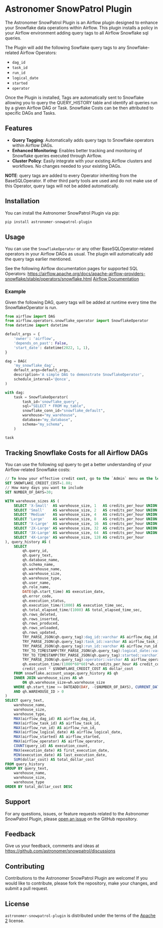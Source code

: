 # Astronomer SnowPatrol Plugin

The Astronomer SnowPatrol Plugin is an Airflow plugin designed to enhance your Snowflake data operations within Airflow.
This plugin installs a policy in your Airflow environment adding query tags to all Airflow Snowflake sql queries.

The Plugin will add the following Sowflake query tags to any Snowflake-related Airflow Operators:

- `dag_id`
- `task_id`
- `run_id`
- `logical_date`
- `started`
- `operator`

Once the Plugin is installed, Tags are automatically sent to Snowflake allowing you to query the QUERY_HISTORY table and
identify all queries run by a given Airflow DAG or Task.
Snowflake Costs can be then attributed to specific DAGs and Tasks.

## Features

- **Query Tagging**: Automatically adds query tags to Snowflake operators within Airflow DAGs.
- **Enhanced Monitoring**: Enables better tracking and monitoring of Snowflake queries executed through Airflow.
- **Cluster Policy**: Easily integrate with your existing Airflow clusters and workflows. No changes needed to your
  existing DAGs.

**NOTE**: query tags are added to every Operator inheriting from the BaseSQLOperator.
If other third party tools are used and do not make use of this Operator, query tags will not be added automatically.

## Installation

You can install the Astronomer SnowPatrol Plugin via pip:

```bash
pip install astronomer-snowpatrol-plugin
```

## Usage

You can use the `SnowflakeOperator` or any other BaseSQLOperator-related operators in your Airflow DAGs as usual.
The plugin will automatically add the query tags earlier mentioned.

See the following Airflow documentation pages for supported SQL Operators:
https://airflow.apache.org/docs/apache-airflow-providers-snowflake/stable/operators/snowflake.html
[Airflow Documentation](https://airflow.apache.org/docs/apache-airflow-providers-common-sql/stable/_api/airflow/providers/common/sql/operators/sql/index.html)

### Example

Given the following DAG, query tags will be added at runtime every time the SnowflakeOperator is run.

```python
from airflow import DAG
from airflow.operators.snowflake_operator import SnowflakeOperator
from datetime import datetime

default_args = {
    'owner': 'airflow',
    'depends_on_past': False,
    'start_date': datetime(2022, 1, 1),
}

dag = DAG(
    'my_snowflake_dag',
    default_args=default_args,
    description='A simple DAG to demonstrate SnowflakeOperator',
    schedule_interval='@once',
)

with dag:
    task = SnowflakeOperator(
        task_id='snowflake_query',
        sql="SELECT * FROM my_table",
        snowflake_conn_id="snowflake_default",
        warehouse="my_warehouse",
        database="my_database",
        schema="my_schema",
    )

task
```

## Tracking Snowflake Costs for all Airflow DAGs

You can use the following sql query to get a better understanding of your Airflow-related Snowflake costs:

```sql
// To know your effective credit cost, go to the `Admin` menu on the left and click on `Cost Management`. Copy the value from `Compute price/credit`.
SET SNOWFLAKE_CREDIT_COST=1.88;
// How many days you want to include
SET NUMBER_OF_DAYS=30;

WITH warehouse_sizes AS (
	SELECT 'X-Small'  AS warehouse_size, 1   AS credits_per_hour UNION ALL
	SELECT 'Small'    AS warehouse_size, 2   AS credits_per_hour UNION ALL
	SELECT 'Medium'   AS warehouse_size, 4   AS credits_per_hour UNION ALL
	SELECT 'Large'    AS warehouse_size, 8   AS credits_per_hour UNION ALL
	SELECT 'X-Large'  AS warehouse_size, 16  AS credits_per_hour UNION ALL
	SELECT '2X-Large' AS warehouse_size, 32  AS credits_per_hour UNION ALL
	SELECT '3X-Large' AS warehouse_size, 64  AS credits_per_hour UNION ALL
	SELECT '4X-Large' AS warehouse_size, 128 AS credits_per_hour
), query_history AS (
	SELECT
		qh.query_id,
		qh.query_text,
		qh.database_name,
		qh.schema_name,
		qh.warehouse_name,
		qh.warehouse_size,
		qh.warehouse_type,
		qh.user_name,
		qh.role_name,
		DATE(qh.start_time) AS execution_date,
		qh.error_code,
		qh.execution_status,
		qh.execution_time/(1000) AS execution_time_sec,
		qh.total_elapsed_time/(1000) AS total_elapsed_time_sec,
		qh.rows_deleted,
		qh.rows_inserted,
		qh.rows_produced,
		qh.rows_unloaded,
		qh.rows_updated,
		TRY_PARSE_JSON(qh.query_tag):dag_id::varchar AS airflow_dag_id,
		TRY_PARSE_JSON(qh.query_tag):task_id::varchar AS airflow_task_id,
		TRY_PARSE_JSON(qh.query_tag):run_id::varchar AS airflow_run_id,
		TRY_TO_TIMESTAMP(TRY_PARSE_JSON(qh.query_tag):logical_date::varchar) AS airflow_logical_date,
		TRY_TO_TIMESTAMP(TRY_PARSE_JSON(qh.query_tag):started::varchar) AS airflow_started,
		TRY_PARSE_JSON(qh.query_tag):operator::varchar AS airflow_operator,
		qh.execution_time/(1000*60*60)*wh.credits_per_hour AS credit_cost,
		credit_cost * $SNOWFLAKE_CREDIT_COST AS dollar_cost
	FROM snowflake.account_usage.query_history AS qh
	INNER JOIN warehouse_sizes AS wh
		ON qh.warehouse_size=wh.warehouse_size
	WHERE qh.start_time >= DATEADD(DAY, -($NUMBER_OF_DAYS), CURRENT_DATE())
	AND qh.WAREHOUSE_ID > 0
)
SELECT query_text,
	warehouse_name,
	warehouse_size,
	warehouse_type,
	MAX(airflow_dag_id) AS airflow_dag_id,
	MAX(airflow_task_id) AS airflow_task_id,
	MAX(airflow_run_id) AS airflow_run_id,
	MAX(airflow_logical_date) AS airflow_logical_date,
	MAX(airflow_started) AS airflow_started,
	MAX(airflow_operator) AS airflow_operator,
	COUNT(query_id) AS execution_count,
	MAX(execution_date) AS first_execution_date,
	MIN(execution_date) AS last_execution_date,
	SUM(dollar_cost) AS total_dollar_cost
FROM query_history
GROUP BY query_text,
	warehouse_name,
	warehouse_size,
	warehouse_type
ORDER BY total_dollar_cost DESC
```

## Support

For any questions, issues, or feature requests related to the Astronomer SnowPatrol Plugin,
please [open an issue](https://github.com/astronomer/astronomer-snowpatrol-plugin/issues) on the GitHub repository.

## Feedback

Give us your feedback, comments and ideas at https://github.com/astronomer/snowpatrol/discussions

## Contributing

Contributions to the Astronomer SnowPatrol Plugin are welcome! If you would like to contribute, please fork the
repository, make your changes, and submit a pull request.

## License

`astronomer-snowpatrol-plugin` is distributed under the terms of the [Apache 2](LICENSE.txt) license.
